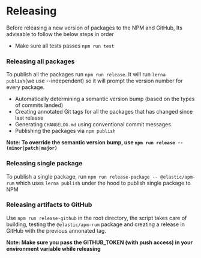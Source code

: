 # Releasing

Before releasing a new version of packages to the NPM and GitHub, Its advisable to follow the below steps in order

- Make sure all tests passes `npm run test`

### Releasing all packages

To publish all the packages run `npm run release`. It will run `lerna publish`(we use --independent) so it will prompt the version number for every package.

- Automatically determining a semantic version bump (based on the types of commits landed)
- Creating annotated Git tags for all the packages that has changed since last release
- Generating `CHANGELOG.md` using conventional commit messages.
- Publishing the packages via `npm publish`

**Note: To override the semantic version bump, use `npm run release -- (minor|patch|major)`**

### Releasing single package

To publish a single package, run `npm run release-package -- @elastic/apm-rum` which uses `lerna publish` under the hood to publish single package to NPM

### Releasing artifacts to GitHub

Use `npm run release-github` in the root directory, the script takes care of building, testing the `@elastic/apm-rum` package and creating a release in GitHub with the previous annonated tag.

**Note: Make sure you pass the GITHUB_TOKEN (with push access) in your environment variable while releasing**
